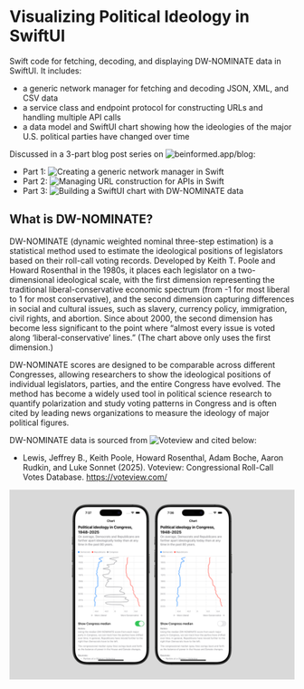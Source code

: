 # Visualizing Political Ideology in SwiftUI
Swift code for fetching, decoding, and displaying DW-NOMINATE data in SwiftUI. It includes:
- a generic network manager for fetching and decoding JSON, XML, and CSV data
- a service class and endpoint protocol for constructing URLs and handling multiple API calls
- a data model and SwiftUI chart showing how the ideologies of the major U.S. political parties have changed over time

Discussed in a 3-part blog post series on ![beinformed.app/blog](beinformed.app/blog):
- Part 1: ![Creating a generic network manager in Swift](beinformed.app/blog/swift-network-api-calls)
- Part 2: ![Managing URL construction for APIs in Swift](beinformed.app/blog/url-construction-network-api-swift)
- Part 3: ![Building a SwiftUI chart with DW-NOMINATE data](beinformed.app/blog/congress-political-ideology-swiftui-chart-ios)

## What is DW-NOMINATE?
DW-NOMINATE (dynamic weighted nominal three-step estimation) is a statistical method used to estimate the ideological positions of legislators based on their roll-call voting records. Developed by Keith T. Poole and Howard Rosenthal in the 1980s, it places each legislator on a two-dimensional ideological scale, with the first dimension representing the traditional liberal-conservative economic spectrum (from -1 for most liberal to 1 for most conservative), and the second dimension capturing differences in social and cultural issues, such as slavery, currency policy, immigration, civil rights, and abortion. Since about 2000, the second dimension has become less significant to the point where “almost every issue is voted along ‘liberal-conservative’ lines.” (The chart above only uses the first dimension.)

DW-NOMINATE scores are designed to be comparable across different Congresses, allowing researchers to show the ideological positions of individual legislators, parties, and the entire Congress have evolved. The method has become a widely used tool in political science research to quantify polarization and study voting patterns in Congress and is often cited by leading news organizations to measure the ideology of major political figures.

DW-NOMINATE data is sourced from ![Voteview](https://voteview.com/) and cited below:
-  Lewis, Jeffrey B., Keith Poole, Howard Rosenthal, Adam Boche, Aaron Rudkin, and Luke Sonnet (2025). Voteview: Congressional Roll-Call Votes Database. https://voteview.com/ 

![DW-NOMINATE chart in SwiftUI](https://github.com/alexl9412/Visualizing-Political-Ideology-in-SwiftUI/blob/101a732cd1103277874cf55f709c1c999c939525/DW-NOMINATE%20SwiftUI%20Chart.png)
